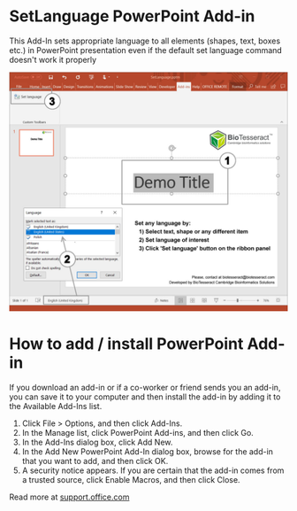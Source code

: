 # SetLanguage PowerPoint Add-in

This Add-In sets appropriate language to all elements (shapes, text, boxes etc.) in PowerPoint presentation even if the default set language command doesn't work it properly

![alt text](./Source/4_fin.jpg)

# How to add / install PowerPoint Add-in

If you download an add-in or if a co-worker or friend sends you an add-in, you can save it to your computer and then install the add-in by adding it to the Available Add-Ins list.

  1. Click File > Options, and then click Add-Ins.
  2. In the Manage list, click PowerPoint Add-ins, and then click Go.
  3. In the Add-Ins dialog box, click Add New.
  4. In the Add New PowerPoint Add-In dialog box, browse for the add-in that you want to add, and then click OK.
  5. A security notice appears. If you are certain that the add-in comes from a trusted source, click Enable Macros, and then click Close.
  
Read more at [support.office.com](https://support.office.com/en-us/article/add-or-load-a-powerpoint-add-in-3de8bbc2-2481-457a-8841-7334cd5b455f)
